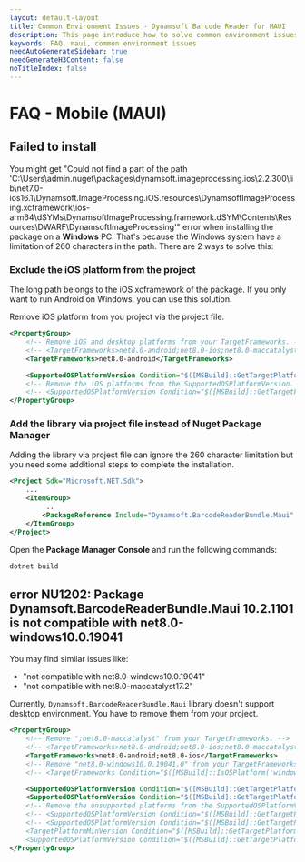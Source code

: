 ```yaml
---
layout: default-layout
title: Common Environment Issues - Dynamsoft Barcode Reader for MAUI
description: This page introduce how to solve common environment issues when using Dynamsoft Barcode Reader MAUI SDK.
keywords: FAQ, maui, common environment issues
needAutoGenerateSidebar: true
needGenerateH3Content: false
noTitleIndex: false
---
```


# FAQ - Mobile (MAUI)

## Failed to install

You might get "Could not find a part of the path 'C:\Users\admin\.nuget\packages\dynamsoft.imageprocessing.ios\2.2.300\lib\net7.0-ios16.1\Dynamsoft.ImageProcessing.iOS.resources\DynamsoftImageProcessing.xcframework\ios-arm64\dSYMs\DynamsoftImageProcessing.framework.dSYM\Contents\Resources\DWARF\DynamsoftImageProcessing'" error when installing the package on a **Windows** PC. That's because the Windows system have a limitation of 260 characters in the path. There are 2 ways to solve this:

### Exclude the iOS platform from the project

The long path belongs to the iOS xcframework of the package. If you only want to run Android on Windows, you can use this solution.

Remove iOS platform from you project via the project file.

```xml
<PropertyGroup>
    <!-- Remove iOS and desktop platforms from your TargetFrameworks. -->
    <!-- <TargetFrameworks>net8.0-android;net8.0-ios;net8.0-maccatalyst</TargetFrameworks> -->
    <TargetFrameworks>net8.0-android</TargetFrameworks>

    <SupportedOSPlatformVersion Condition="$([MSBuild]::GetTargetPlatformIdentifier('$(TargetFramework)')) == 'android'">21.0</SupportedOSPlatformVersion>
    <!-- Remove the iOS platforms from the SupportedOSPlatformVersion. -->
    <!-- <SupportedOSPlatformVersion Condition="$([MSBuild]::GetTargetPlatformIdentifier('$(TargetFramework)')) == 'ios'">11.0</SupportedOSPlatformVersion> -->
</PropertyGroup>
```

### Add the library via project file instead of **Nuget Package Manager**

Adding the library via project file can ignore the 260 character limitation but you need some additional steps to complete the installation.

```xml
<Project Sdk="Microsoft.NET.Sdk">
    ...
    <ItemGroup>
        ...
        <PackageReference Include="Dynamsoft.BarcodeReaderBundle.Maui" Version="10.2.1101" />
    </ItemGroup>
</Project>
```

Open the **Package Manager Console** and run the following commands:

```bash
dotnet build
```

## error NU1202: Package Dynamsoft.BarcodeReaderBundle.Maui 10.2.1101 is not compatible with net8.0-windows10.0.19041

You may find similar issues like:

- "not compatible with net8.0-windows10.0.19041"
- "not compatible with net8.0-maccatalyst17.2"

Currently, `Dynamsoft.BarcodeReaderBundle.Maui` library doesn't support desktop environment. You have to remove them from your project.

```xml
<PropertyGroup>
    <!-- Remove ";net8.0-maccatalyst" from your TargetFrameworks. -->
    <!-- <TargetFrameworks>net8.0-android;net8.0-ios;net8.0-maccatalyst</TargetFrameworks> -->
    <TargetFrameworks>net8.0-android;net8.0-ios</TargetFrameworks>
    <!-- Remove "net8.0-windows10.0.19041.0" from your TargetFrameworks. -->
    <!-- <TargetFrameworks Condition="$([MSBuild]::IsOSPlatform('windows'))">$(TargetFrameworks);net8.0-windows10.0.19041.0</TargetFrameworks> -->

    <SupportedOSPlatformVersion Condition="$([MSBuild]::GetTargetPlatformIdentifier('$(TargetFramework)')) == 'ios'">11.0</SupportedOSPlatformVersion>
    <SupportedOSPlatformVersion Condition="$([MSBuild]::GetTargetPlatformIdentifier('$(TargetFramework)')) == 'android'">21.0</SupportedOSPlatformVersion>
    <!-- Remove the unsupported platforms from the SupportedOSPlatformVersion. -->
    <!-- <SupportedOSPlatformVersion Condition="$([MSBuild]::GetTargetPlatformIdentifier('$(TargetFramework)')) == 'maccatalyst'">13.1</SupportedOSPlatformVersion> -->
    <!-- <SupportedOSPlatformVersion Condition="$([MSBuild]::GetTargetPlatformIdentifier('$(TargetFramework)')) == 'windows'">10.0.17763.0</SupportedOSPlatformVersion>
    <TargetPlatformMinVersion Condition="$([MSBuild]::GetTargetPlatformIdentifier('$(TargetFramework)')) == 'windows'">10.0.17763.0</TargetPlatformMinVersion>
    <SupportedOSPlatformVersion Condition="$([MSBuild]::GetTargetPlatformIdentifier('$(TargetFramework)')) == 'tizen'">6.5</SupportedOSPlatformVersion> -->
</PropertyGroup>
```
